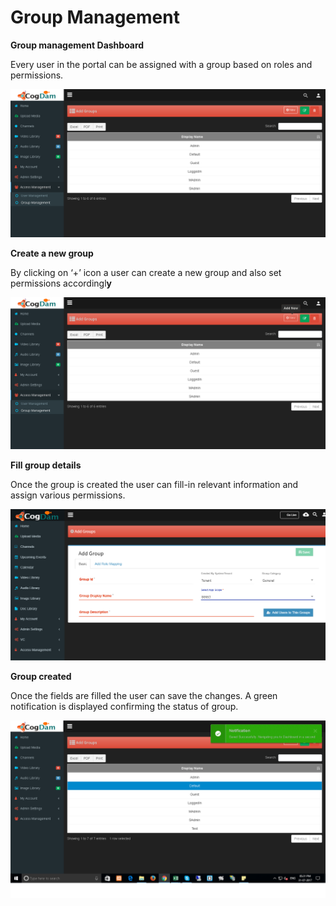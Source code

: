 # Group Management

**Group management Dashboard**

Every user in the portal can be assigned with a group based on roles and permissions.

![](../../.gitbook/assets/image%20%2851%29.png)

**Create a new group**

By clicking on ‘+’ icon a user can create a new group and also set permissions accordingl**y**

![](../../.gitbook/assets/image%20%2880%29.png)

**Fill group details**

Once the group is created the user can fill-in relevant information and assign various permissions.

![](../../.gitbook/assets/image%20%288%29.png)

**Group created**

Once the fields are filled the user can save the changes. A green notification is displayed confirming the status of group.

![](../../.gitbook/assets/image%20%2884%29.png)

